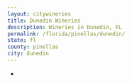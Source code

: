 ```yaml
---
layout: citywineries
title: Dunedin Wineries
description: Wineries in Dunedin, FL
permalink: /florida/pinellas/dunedin/
state: fl
county: pinellas
city: dunedin
---
```

-
